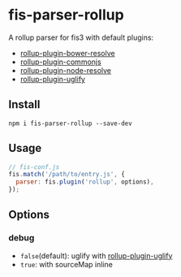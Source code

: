 # fis-parser-rollup

A rollup parser for fis3 with default plugins:

- [rollup-plugin-bower-resolve](https://www.npmjs.com/package/rollup-plugin-bower-resolve)
- [rollup-plugin-commonjs](https://www.npmjs.com/package/rollup-plugin-commonjs)
- [rollup-plugin-node-resolve](https://www.npmjs.com/package/rollup-plugin-node-resolve)
- [rollup-plugin-uglify](https://www.npmjs.com/package/rollup-plugin-uglify)

## Install

```
npm i fis-parser-rollup --save-dev
```

## Usage

```javascript
// fis-conf.js
fis.match('/path/to/entry.js', {
  parser: fis.plugin('rollup', options),
});
```

## Options

### debug

- `false`(default): uglify with [rollup-plugin-uglify](https://www.npmjs.com/package/rollup-plugin-uglify)
- `true`: with sourceMap inline
